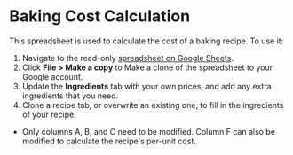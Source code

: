 # Baking Cost Calculation
This spreadsheet is used to calculate the cost of a baking recipe. To use it:

1. Navigate to the read-only [spreadsheet on Google Sheets](https://docs.google.com/spreadsheets/d/1tLscAlGcycc6xN50uUDRqbg5q6eT04LDjJdZ_t6oE2Y).
2. Click **File > Make a copy** to Make a clone of the spreadsheet to your Google account.
3. Update the **Ingredients** tab with your own prices, and add any extra ingredients that you need.
4. Clone a recipe tab, or overwrite an existing one, to fill in the ingredients of your recipe.
- Only columns A, B, and C need to be modified. Column F can also be modified to calculate the recipe's per-unit cost.